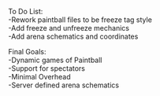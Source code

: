 To Do List:\
-Rework paintball files to be freeze tag style\
-Add freeze and unfreeze mechanics\
-Add arena schematics and coordinates

Final Goals:\
-Dynamic games of Paintball\
-Support for spectators\
-Minimal Overhead\
-Server defined arena schematics
